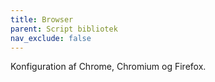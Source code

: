 ```yaml
---
title: Browser
parent: Script bibliotek
nav_exclude: false
---
```

Konfiguration af Chrome, Chromium og Firefox. 

